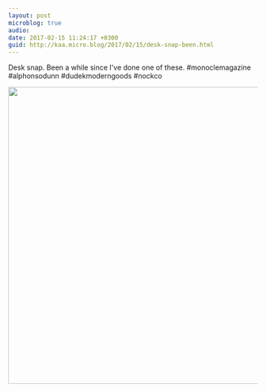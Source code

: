 ```yaml
---
layout: post
microblog: true
audio: 
date: 2017-02-15 11:24:17 +0300
guid: http://kaa.micro.blog/2017/02/15/desk-snap-been.html
---
```

Desk snap. Been a while since I've done one of these. #monoclemagazine #alphonsodunn #dudekmoderngoods #nockco

<img src="http://www.kaa.bz/uploads/2018/9aa5a1d231.jpg" width="600" height="600" />
